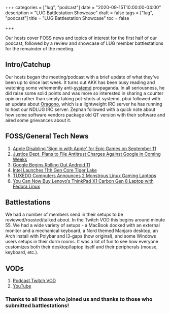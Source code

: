 +++
categories = ["lug", "podcast"]
date = "2020-09-15T10:00:00-04:00"
description = "LUG Battlestation Showcase"
draft = false
tags = ["lug", "podcast"]
title = "LUG Battlestation Showcase"
toc = false

+++

Our hosts cover FOSS news and topics of interest for the first half of our podcast, followed by a review and showcase of LUG member battlestations for the remainder of the meeting.

<!--more-->

## Intro/Catchup

Our hosts began the meeting/podcast with a brief update of what they've been up to since last week.
It turns out AKK has been busy reading and watching some vehemently anti-[systemd](https://en.wikipedia.org/wiki/Systemd) propaganda.
In all seriousness, he did raise some solid points and was more so interested in sharing a counter opinion rather than simply taking pot-shots at systemd. pbui followed with an update about [Oragono](https://github.com/oragono/oragono),
which is a lightweight IRC server he has running to host our NDLUG IRC server.
Zephan followed with a quick note about how some software vendors package old QT version with their software and aired some grievances about it.


## FOSS/General Tech News

1. [Apple Disabling 'Sign in with Apple' for Epic Games on September 11](https://www.macrumors.com/2020/09/09/sign-in-with-apple-epic-games-disabled/)
2. [Justice Dept. Plans to File Antitrust Charges Against Google in Coming Weeks](https://www.nytimes.com/2020/09/03/us/politics/google-antitrust-justice-department.html)
3. [Google Begins Rolling Out Android 11](https://tech.slashdot.org/story/20/09/08/1710224/google-begins-rolling-out-android-11)
4. [Intel Launches 11th Gen Core Tiger Lake](https://www.anandtech.com/print/16063/intel-launches-11th-gen-core-tiger-lake-processors-and-evo-branding)
5. [TUXEDO Computers Announces 2 Monstrous Linux Gaming Laptops](https://itsfoss.com/tuxedo-linux-gaming-laptop/)
6. [You Can Now Buy Lenovo’s ThinkPad X1 Carbon Gen 8 Laptop with Fedora Linux](https://9to5linux.com/you-can-now-buy-lenovos-thinkpad-x1-carbon-gen-8-laptop-with-fedora-linux)


## Battlestations

We had a number of members send in their setups to be reviewed/roasted/talked about. In the Twitch VOD this begins around minute 55. We had a wide variety of setups - a MacBook docked with an external monitor and a mechanical keyboard, a Nord themed Manjaro desktop, an Arch install with Polybar and i3-gaps (how original), and some Windows users setups in their dorm rooms. It was a lot of fun to see how everyone customizes both their desktop/laptop itself and their peripherals (mouse, keyboard, etc.).

## VODs

1. [Podcast Twitch VOD](https://www.twitch.tv/videos/736533980)
2. [YouTube](https://www.youtube.com/watch?v=_gbtkHs0ND8)


### Thanks to all those who joined us and thanks to those who submitted battlestations!


